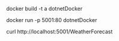 docker build -t a dotnetDocker

docker run -p 5001:80 dotnetDocker

curl http://localhost:5001/WeatherForecast